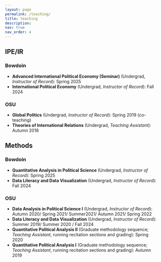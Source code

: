 ```yaml
---
layout: page
permalink: /teaching/
title: teaching
description: 
nav: true
nav_order: 4
---
```


   
## IPE/IR 

### Bowdoin  
  - **Advanced International Political Economy (Seminar)** (Undergrad, *Instructor of Record*): Spring 2025
  - **International Political Economy** (Undergrad, *Instructor of Record*): Fall 2024
    
### OSU
  - **Global Politics** (Undergrad, *Instructor of Record*): Spring 2019 (co-teaching)
  - **Theories of International Relations** (Undergrad, *Teaching Assistant*): Autumn 2018  


## Methods

### Bowdoin 
  - **Quantitative Analysis in Political Science** (Undergrad, *Instructor of Record*): Spring 2025
  - **Data Literacy and Data Visualization** (Undergrad, *Instructor of Record*): Fall 2024
    
### OSU 
  - **Data Analysis in Political Science I** (Undergrad, *Instructor of Record*): Autumn 2020/ Spring 2021/ Summer2021/ Autumn 2021/ Spring 2022
  - **Data Literacy and Data Visualization** (Undergrad, *Instructor of Record*): Summer 2019/ Summer 2020 / Fall 2024
  - **Quantitative Political Analysis II** (Graduate methodology sequence; *Teaching Assistant*, running recitation sections and grading): Spring 2020
  - **Quantitative Political Analysis I** (Graduate methodology sequence; *Teaching Assistant*, running recitation sections and grading): Autumn 2019

